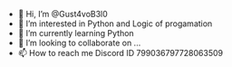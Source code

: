 - 👋 Hi, I’m @Gust4voB3l0
- 👀 I’m interested in Python and Logic of progamation
- 🌱 I’m currently learning Python
- 💞️ I’m looking to collaborate on ...
- 📫 How to reach me Discord ID 799036797728063509

<!---
Gust4voB3l0/Gust4voB3l0 is a ✨ special ✨ repository because its `README.md` (this file) appears on your GitHub profile.
You can click the Preview link to take a look at your changes.
--->
